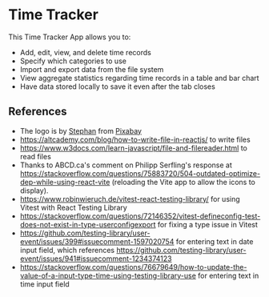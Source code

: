 # Time Tracker

This Time Tracker App allows you to:

- Add, edit, view, and delete time records
- Specify which categories to use
- Import and export data from the file system
- View aggregate statistics regarding time records in a table and bar chart
- Have data stored locally to save it even after the tab closes

## References

- The logo is by [Stephan](https://pixabay.com/users/io-images-1096650/?utm_source=link-attribution&utm_medium=referral&utm_campaign=image&utm_content=1606153) from [Pixabay](https://pixabay.com//?utm_source=link-attribution&utm_medium=referral&utm_campaign=image&utm_content=1606153)
- https://altcademy.com/blog/how-to-write-file-in-reactjs/ to write files
- https://www.w3docs.com/learn-javascript/file-and-filereader.html to read files
- Thanks to ABCD.ca's comment on Philipp Serfling's response at https://stackoverflow.com/questions/75883720/504-outdated-optimize-dep-while-using-react-vite (reloading the Vite app to allow the icons to display).
- https://www.robinwieruch.de/vitest-react-testing-library/ for using Vitest with React Testing Library
- https://stackoverflow.com/questions/72146352/vitest-defineconfig-test-does-not-exist-in-type-userconfigexport for fixing a type issue in Vitest
- https://github.com/testing-library/user-event/issues/399#issuecomment-1597020754 for entering text in date input field, which references https://github.com/testing-library/user-event/issues/941#issuecomment-1234374123
- https://stackoverflow.com/questions/76679649/how-to-update-the-value-of-a-input-type-time-using-testing-library-use for entering text in time input field
